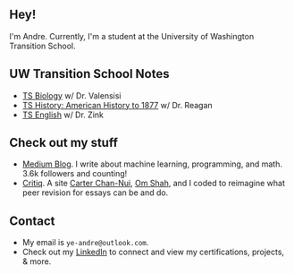 <link rel="shortcut icon" type="image/x-icon" href="favicon.png">

## Hey!
I'm Andre. Currently, I'm a student at the University of Washington Transition School.

## UW Transition School Notes
- [TS Biology](https://andre-ye.github.io/biology/biology_navigation) w/ Dr. Valensisi
- [TS History: American History to 1877](https://andre-ye.github.io/history/history_navigation) w/ Dr. Reagan
- [TS English](https://andre-ye.github.io/english/english_navigation) w/ Dr. Zink

## Check out my stuff
- [Medium Blog](https://medium.com/@andre_ye). I write about machine learning, programming, and math. 3.6k followers and counting!
- [Critiq](https://critiq.tech). A site [Carter Chan-Nui](https://www.linkedin.com/in/carterchannui/), [Om Shah](https://www.linkedin.com/in/om-shah-5a0b571ab/), and I coded to reimagine what peer revision for essays can be and do.

## Contact
- My email is `ye-andre@outlook.com`.
- Check out my [LinkedIn](https://www.linkedin.com/in/andre-ye-501746150/) to connect and view my certifications, projects, & more.

